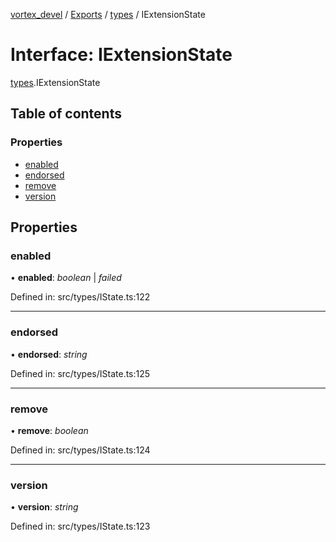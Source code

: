 [vortex_devel](../README.md) / [Exports](../modules.md) / [types](../modules/types.md) / IExtensionState

# Interface: IExtensionState

[types](../modules/types.md).IExtensionState

## Table of contents

### Properties

- [enabled](types.iextensionstate.md#enabled)
- [endorsed](types.iextensionstate.md#endorsed)
- [remove](types.iextensionstate.md#remove)
- [version](types.iextensionstate.md#version)

## Properties

### enabled

• **enabled**: *boolean* \| *failed*

Defined in: src/types/IState.ts:122

___

### endorsed

• **endorsed**: *string*

Defined in: src/types/IState.ts:125

___

### remove

• **remove**: *boolean*

Defined in: src/types/IState.ts:124

___

### version

• **version**: *string*

Defined in: src/types/IState.ts:123
